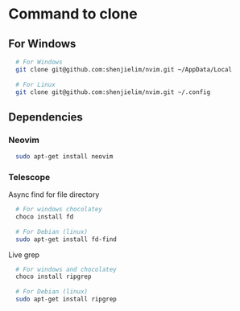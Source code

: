 # Command to clone


## For Windows

```bash
  # For Windows
  git clone git@github.com:shenjielim/nvim.git ~/AppData/Local
  
  # For Linux
  git clone git@github.com:shenjielim/nvim.git ~/.config
```


## Dependencies
### Neovim
```bash
  sudo apt-get install neovim
```

### Telescope

Async find for file directory
```bash
  # For windows chocolatey
  choco install fd
  
  # For Debian (linux)
  sudo apt-get install fd-find
```

Live grep
```bash
  # For windows and chocolatey
  choco install ripgrep
  
  # For Debian (linux)
  sudo apt-get install ripgrep
```
